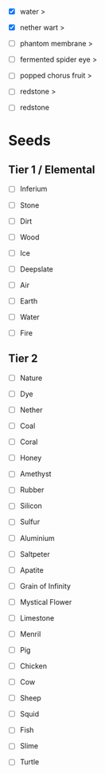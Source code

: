 

- [x] water > 
- [x] nether wart  >
- [ ] phantom membrane >
- [ ] fermented spider eye >
- [ ] popped chorus fruit >
- [ ] redstone >
- [ ] redstone


# Seeds
## Tier 1 / Elemental
- [ ] Inferium
- [ ] Stone
- [ ] Dirt
- [ ] Wood
- [ ] Ice
- [ ] Deepslate

- [ ] Air
- [ ] Earth
- [ ] Water
- [ ] Fire

## Tier 2

- [ ] Nature
- [ ] Dye
- [ ] Nether
- [ ] Coal
- [ ] Coral
- [ ] Honey
- [ ] Amethyst
- [ ] Rubber
- [ ] Silicon
- [ ] Sulfur
- [ ] Aluminium
- [ ] Saltpeter
- [ ] Apatite
- [ ] Grain of Infinity
- [ ] Mystical Flower
- [ ] Limestone
- [ ] Menril

- [ ] Pig
- [ ] Chicken
- [ ] Cow
- [ ] Sheep
- [ ] Squid
- [ ] Fish
- [ ] Slime
- [ ] Turtle